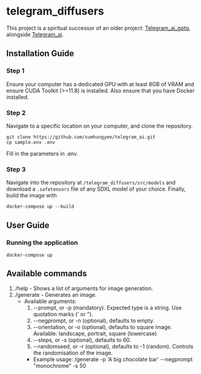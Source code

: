# telegram_diffusers

This project is a spiritual successor of an older project: [Telegram_ai_gptq](https://github.com/sumhungyee/telegram_ai_gptq), alongside [Telegram_ai](https://github.com/sumhungyee/telegram_ai).

## Installation Guide

### Step 1
Ensure your computer has a dedicated GPU with at least 8GB of VRAM and ensure CUDA Toolkit (>=11.8) is installed. Also ensure that you have Docker installed.

### Step 2
Navigate to a specific location on your computer, and clone the repository.

```
git clone https://github.com/sumhungyee/telegram_ai.git
cp sample.env .env
```

Fill in the parameters in .env.

### Step 3
Navigate into the repository at `/telegram_diffusers/src/models` and download a `.safetensors` file of any SDXL model of your choice.
Finally, build the image with

```
docker-compose up --build
```
## User Guide

### Running the application

```
docker-compose up
```

## Available commands

1. /help - Shows a list of arguments for image generation.
2. /generate - Generates an image.
    - Available arguments:
        1. --prompt, or -p (mandatory). Expected type is a string. Use quotation marks (' or ").
        2. --negprompt, or -n (optional), defaults to empty.
        3. --orientation, or -o (optional), defaults to square image. Available: landscape, portrait, square (lowercase)
        4. --steps, or -s (optional), defaults to 60.
        5. --randomseed, or -r (optional), defaults to -1 (random). Controls the randomisation of the image.
        - Example usage: /generate -p 'A big chocolate bar' --negprompt "monochrome" -s 50
